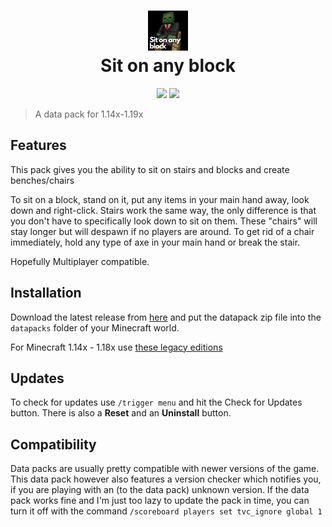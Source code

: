 <h1 align="center">
  <img src="/pack.png" width="64" height="64"><br/>
  Sit on any block
</h1>
<p align="center">
  <a href="https://github.com/Tschipcraft/sit_on_any_block/stargazers"><img src="https://img.shields.io/github/stars/Tschipcraft/sit_on_any_block?colorA=010101&colorB=3a7124&style=for-the-badge"></a>
  <a href="https://github.com/Tschipcraft/sit_on_any_block/releases/latest"><img src="https://img.shields.io/github/downloads/Tschipcraft/sit_on_any_block/total?logo=github&colorA=010101&colorB=3a7124&style=for-the-badge"></a>
</p>

> A data pack for 1.14x-1.19x

## Features

This pack gives you the ability to sit on stairs and blocks and create benches/chairs

To sit on a block, stand on it, put any items in your main hand away, look down and right-click.
Stairs work the same way, the only difference is that you don't have to specifically look down to sit on them.
These "chairs" will stay longer but will despawn if no players are around. To get rid of a chair immediately, hold any type of axe in your main hand or break the stair.

Hopefully Multiplayer compatible.

## Installation

Download the latest release from [here](https://github.com/Tschipcraft/sit_on_any_block/releases/latest) and put the datapack zip file into the `datapacks` folder of your Minecraft world.

For Minecraft 1.14x - 1.18x use [these legacy editions](https://github.com/Tschipcraft/sit_on_any_block/tree/master/other_editions)

## Updates

To check for updates use `/trigger menu` and hit the Check for Updates button. There is also a **Reset** and an **Uninstall** button.

## Compatibility

Data packs are usually pretty compatible with newer versions of the game. This data pack however also features a version checker which notifies you, if you are playing with an (to the data pack) unknown version. If the data pack works fine and I'm just too lazy to update the pack in time, you can turn it off with the command `/scoreboard players set tvc_ignore global 1`
